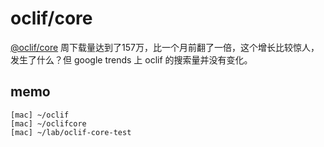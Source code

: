 # oclif/core

[@oclif/core](https://www.npmjs.com/package/@oclif/core) 周下载量达到了157万，比一个月前翻了一倍，这个增长比较惊人，发生了什么？但 google trends 上 oclif 的搜索量并没有变化。


## memo

    [mac] ~/oclif
    [mac] ~/oclifcore
    [mac] ~/lab/oclif-core-test




